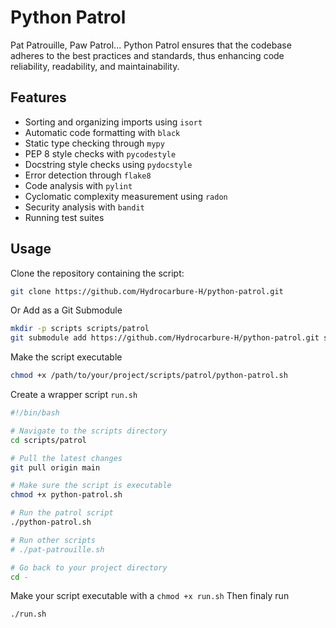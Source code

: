 # Python Patrol
 Pat Patrouille, Paw Patrol... Python Patrol ensures that the codebase adheres to the best practices and standards, thus enhancing code reliability, readability, and maintainability.

## Features

- Sorting and organizing imports using `isort`
- Automatic code formatting with `black`
- Static type checking through `mypy`
- PEP 8 style checks with `pycodestyle`
- Docstring style checks using `pydocstyle`
- Error detection through `flake8`
- Code analysis with `pylint`
- Cyclomatic complexity measurement using `radon`
- Security analysis with `bandit`
- Running test suites

## Usage
Clone the repository containing the script:
```bash
git clone https://github.com/Hydrocarbure-H/python-patrol.git
```
Or Add as a Git Submodule
```bash
mkdir -p scripts scripts/patrol
git submodule add https://github.com/Hydrocarbure-H/python-patrol.git scripts/patrol
```
Make the script executable
```bash
chmod +x /path/to/your/project/scripts/patrol/python-patrol.sh
```
Create a wrapper script `run.sh`
```bash
#!/bin/bash

# Navigate to the scripts directory
cd scripts/patrol

# Pull the latest changes
git pull origin main

# Make sure the script is executable
chmod +x python-patrol.sh

# Run the patrol script
./python-patrol.sh

# Run other scripts
# ./pat-patrouille.sh

# Go back to your project directory
cd -
```
Make your script executable with a `chmod +x run.sh`
Then finaly run
```bash
./run.sh
```
